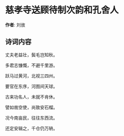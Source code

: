 # 慈孝寺送顾待制次韵和孔舍人

**作者**: 刘攽

## 诗词内容

丈夫老益壮，鬓毛岂知秋。

多君志慷慨，不避千里游。

跃马过黄河，北视三四州。

要官在东序，河图间天球。

古来功名人，未就不肯休。

譬如凿空使，尚致安石榴。

况今南亩民，往往东西流。

还定安辑之，千仓仍万辀。

